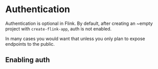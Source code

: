 # Authentication

Authentication is optional in Flink. By default, after creating an ~empty project with `create-flink-app`, auth is not enabled.

In many cases you would want that unless you only plan to expose endpoints to the public.

## Enabling auth
